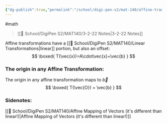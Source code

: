 ```yaml
---
{"dg-publish":true,"permalink":"/school/digi-pen-s2/mat-140/affine-transformations/","dgHomeLink":true,"dgPassFrontmatter":false}
---
```


#math 
> [[🏫 School/DigiPen S2/MAT140/3-2-22 Notes|3-2-22 Notes]]

Affine transformations have a [[🏫 School/DigiPen S2/MAT140/Linear Transformations|linear]] portion, but also an offset:
$$
\boxed{
T(\vec{x})=A\cdot\vec{x}+\vec{b}
}
$$

### The origin in any Affine Transformation:
The origin in any affine transformation maps to $\vec{b}$
$$
\boxed{
T(\vec{O}) = \vec{b}
}
$$
### Sidenotes:
[[🏫 School/DigiPen S2/MAT140/Affine Mapping of Vectors (it's different than linear!)|Affine Mapping of Vectors (it's different than linear!)]]